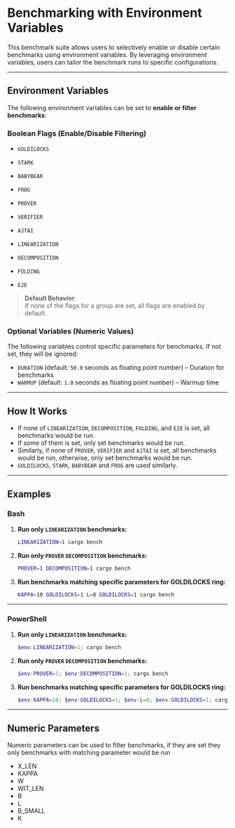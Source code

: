 # Benchmarking with Environment Variables

This benchmark suite allows users to selectively enable or disable certain benchmarks using environment variables. By leveraging environment variables, users can tailor the benchmark runs to specific configurations.

---

## Environment Variables

The following environment variables can be set to **enable or filter benchmarks**:

### Boolean Flags (Enable/Disable Filtering)
- `GOLDILOCKS`
- `STARK`
- `BABYBEAR`
- `FROG`

- `PROVER`
- `VERIFIER`
- `AJTAI`

- `LINEARIZATION`
- `DECOMPOSITION`
- `FOLDING`
- `E2E`

> **Default Behavior**:  
If none of the flags for a group are set, all flags are enabled by default.

### Optional Variables (Numeric Values)
The following variables control specific parameters for benchmarks. If not set, they will be ignored:
- `DURATION` (default: `50.0` seconds as floating point number) – Duration for benchmarks
- `WARMUP` (default: `1.0` seconds as floating point number) – Warmup time

---

## How It Works
- If none of `LINEARIZATION`, `DECOMPOSITION`, `FOLDING`, and `E2E` is set, all benchmarks would be run.
- If some of them is set, only set benchmarks would be run.
- Similarly, if none of `PROVER`, `VERIFIER` and `AJTAI` is set, all benchmarks would be run, otherwise,
  only set benchmarks would be run.
- `GOLDILOCKS`, `STARK`, `BABYBEAR` and `FROG` are used similarly.

---

## Examples

### **Bash**

1. **Run only `LINEARIZATION` benchmarks:**
   ```bash
   LINEARIZATION=1 cargo bench
   ```

2. **Run only `PROVER` `DECOMPOSITION` benchmarks:**
   ```bash
   PROVER=1 DECOMPOSITION=1 cargo bench
   ```

3. **Run benchmarks matching specific parameters for GOLDILOCKS ring:**
   ```bash
   KAPPA=10 GOLDILOCKS=1 L=8 GOLDILOCKS=1 cargo bench
   ```

---

### **PowerShell**
1. **Run only `LINEARIZATION` benchmarks:**
   ```powershell
   $env:LINEARIZATION=1; cargo bench
   ```

2. **Run only `PROVER` `DECOMPOSITION` benchmarks:**
   ```powershell
   $env:PROVER=1; $env:DECOMPOSITION=1; cargo bench
   ```

3. **Run benchmarks matching specific parameters for GOLDILOCKS ring:**
   ```powershell
   $env:KAPPA=10; $env:GOLDILOCKS=1; $env:L=8; $env:GOLDILOCKS=1; cargo bench
   ```

---

## Numeric Parameters

Numeric parameters can be used to filter benchmarks, if they are set they only benchmarks with matching parameter would be run

- X_LEN 
- KAPPA 
- W 
- WIT_LEN 
- B 
- L 
- B_SMALL 
- K

